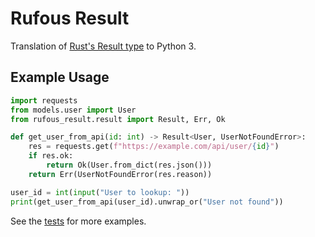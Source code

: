 # Rufous Result

Translation of [Rust's Result type](https://doc.rust-lang.org/std/result/enum.Result.html) to Python 3.

## Example Usage

```python
import requests
from models.user import User
from rufous_result.result import Result, Err, Ok

def get_user_from_api(id: int) -> Result<User, UserNotFoundError>:
    res = requests.get(f"https://example.com/api/user/{id}") 
    if res.ok:
        return Ok(User.from_dict(res.json()))
    return Err(UserNotFoundError(res.reason))

user_id = int(input("User to lookup: "))
print(get_user_from_api(user_id).unwrap_or("User not found"))
```

See the [tests](./tests/test_result.py) for more examples.
